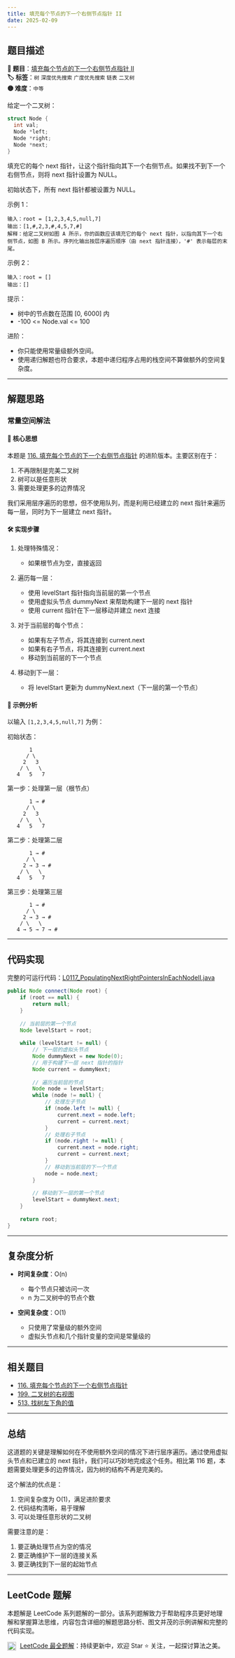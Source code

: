 ```yaml
---
title: 填充每个节点的下一个右侧节点指针 II
date: 2025-02-09
---
```


## 题目描述

**🔗 题目**：[填充每个节点的下一个右侧节点指针 II](https://leetcode.cn/problems/populating-next-right-pointers-in-each-node-ii/)  
**🏷️ 标签**：`树` `深度优先搜索` `广度优先搜索` `链表` `二叉树`  
**🟡 难度**：`中等`  

给定一个二叉树：

```c
struct Node {
  int val;
  Node *left;
  Node *right;
  Node *next;
}
```

填充它的每个 next 指针，让这个指针指向其下一个右侧节点。如果找不到下一个右侧节点，则将 next 指针设置为 NULL。

初始状态下，所有 next 指针都被设置为 NULL。

示例 1：
```
输入：root = [1,2,3,4,5,null,7]
输出：[1,#,2,3,#,4,5,7,#]
解释：给定二叉树如图 A 所示，你的函数应该填充它的每个 next 指针，以指向其下一个右侧节点，如图 B 所示。序列化输出按层序遍历顺序（由 next 指针连接），'#' 表示每层的末尾。
```

示例 2：
```
输入：root = []
输出：[]
```

提示：
- 树中的节点数在范围 [0, 6000] 内
- -100 <= Node.val <= 100

进阶：
- 你只能使用常量级额外空间。
- 使用递归解题也符合要求，本题中递归程序占用的栈空间不算做额外的空间复杂度。

---

## 解题思路
### 常量空间解法

#### 📝 核心思想
本题是 [116. 填充每个节点的下一个右侧节点指针](https://leetcode.cn/problems/populating-next-right-pointers-in-each-node/) 的进阶版本。主要区别在于：
1. 不再限制是完美二叉树
2. 树可以是任意形状
3. 需要处理更多的边界情况

我们采用层序遍历的思想，但不使用队列，而是利用已经建立的 next 指针来遍历每一层，同时为下一层建立 next 指针。

#### 🛠️ 实现步骤
1. 处理特殊情况：
   - 如果根节点为空，直接返回

2. 遍历每一层：
   - 使用 levelStart 指针指向当前层的第一个节点
   - 使用虚拟头节点 dummyNext 来帮助构建下一层的 next 指针
   - 使用 current 指针在下一层移动并建立 next 连接

3. 对于当前层的每个节点：
   - 如果有左子节点，将其连接到 current.next
   - 如果有右子节点，将其连接到 current.next
   - 移动到当前层的下一个节点

4. 移动到下一层：
   - 将 levelStart 更新为 dummyNext.next（下一层的第一个节点）

#### 🧩 示例分析
以输入 `[1,2,3,4,5,null,7]` 为例：

初始状态：
```
       1
      / \
     2   3
    / \   \
   4   5   7
```

第一步：处理第一层（根节点）
```
       1 → #
      / \
     2   3
    / \   \
   4   5   7
```

第二步：处理第二层
```
       1 → #
      / \
     2 → 3 → #
    / \   \
   4   5   7
```

第三步：处理第三层
```
       1 → #
      / \
     2 → 3 → #
    / \   \
   4 → 5 → 7 → #
```

---

## 代码实现

完整的可运行代码：[L0117_PopulatingNextRightPointersInEachNodeII.java](../src/main/java/L0117_PopulatingNextRightPointersInEachNodeII.java)

```java
public Node connect(Node root) {
    if (root == null) {
        return null;
    }
    
    // 当前层的第一个节点
    Node levelStart = root;
    
    while (levelStart != null) {
        // 下一层的虚拟头节点
        Node dummyNext = new Node(0);
        // 用于构建下一层 next 指针的指针
        Node current = dummyNext;
        
        // 遍历当前层的节点
        Node node = levelStart;
        while (node != null) {
            // 处理左子节点
            if (node.left != null) {
                current.next = node.left;
                current = current.next;
            }
            // 处理右子节点
            if (node.right != null) {
                current.next = node.right;
                current = current.next;
            }
            // 移动到当前层的下一个节点
            node = node.next;
        }
        
        // 移动到下一层的第一个节点
        levelStart = dummyNext.next;
    }
    
    return root;
}
```

---

## 复杂度分析

- **时间复杂度**：O(n)
  - 每个节点只被访问一次
  - n 为二叉树中的节点个数

- **空间复杂度**：O(1)
  - 只使用了常量级的额外空间
  - 虚拟头节点和几个指针变量的空间是常量级的

---

## 相关题目

- [116. 填充每个节点的下一个右侧节点指针](https://leetcode.cn/problems/populating-next-right-pointers-in-each-node/)
- [199. 二叉树的右视图](https://leetcode.cn/problems/binary-tree-right-side-view/)
- [513. 找树左下角的值](https://leetcode.cn/problems/find-bottom-left-tree-value/)

---

## 总结

这道题的关键是理解如何在不使用额外空间的情况下进行层序遍历。通过使用虚拟头节点和已建立的 next 指针，我们可以巧妙地完成这个任务。相比第 116 题，本题需要处理更多的边界情况，因为树的结构不再是完美的。

这个解法的优点是：
1. 空间复杂度为 O(1)，满足进阶要求
2. 代码结构清晰，易于理解
3. 可以处理任意形状的二叉树

需要注意的是：
1. 要正确处理节点为空的情况
2. 要正确维护下一层的连接关系
3. 要正确找到下一层的起始节点

---

## LeetCode 题解

本题解是 LeetCode 系列题解的一部分。该系列题解致力于帮助程序员更好地理解和掌握算法思维，内容包含详细的解题思路分析、图文并茂的示例讲解和完整的代码实现。

<img src="https://github.githubassets.com/images/modules/logos_page/GitHub-Mark.png" alt="GitHub" width="20" style="vertical-align: middle; margin-right: 5px"> [LeetCode 最全题解](https://github.com/LjyYano/LeetCode)：持续更新中，欢迎 Star ⭐️ 关注，一起探讨算法之美。 
